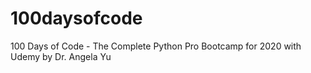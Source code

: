 # 100daysofcode
100 Days of Code - The Complete Python Pro Bootcamp for 2020 with Udemy by Dr. Angela Yu 
